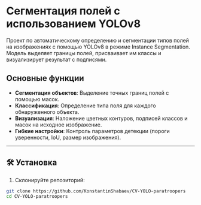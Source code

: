 # Сегментация полей с использованием YOLOv8

Проект по автоматическому определению и сегментации типов полей на изображениях с помощью YOLOv8 в режиме Instance Segmentation. Модель выделяет границы полей, присваивает им классы и визуализирует результат с подписями.

## Основные функции
- **Сегментация объектов**: Выделение точных границ полей с помощью масок.
- **Классификация**: Определение типа поля для каждого обнаруженного объекта.
- **Визуализация**: Наложение цветных контуров, подписей классов и масок на исходное изображение.
- **Гибкие настройки**: Контроль параметров детекции (пороги уверенности, IoU, размер изображения).

---

## 🛠 Установка
1. Склонируйте репозиторий:
```bash
git clone https://github.com/KonstantinShabaev/CV-YOLO-paratroopers
cd CV-YOLO-paratroopers
